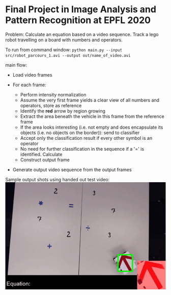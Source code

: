 # Final Project in Image Analysis and Pattern Recognition at EPFL 2020

Problem: Calculate an equation based on a video sequence. Track a lego robot travelling on a board with numbers and operators.

To run from command window: `python main.py --input src/robot_parcours_1.avi --output out/name_of_video.avi`

main flow:
 * Load video frames
 * For each frame:
    * Perform intensity normalization
    * Assume the very first frame yields a clear view of all numbers and operators, store as reference
    * Identify the __red__ arrow by region growing
    * Extract the area beneath the vehicle in this frame from the reference frame
    * If the area looks interesting (i.e. not empty and does encapsulate its objects (i.e. no objects on the border)): send to classifier
    * Accept only the classification result if every other symbol is an operator
    * No need for further classification in the sequence if a '=' is identified. Calculate
    * Construct output frame
    
* Generate output video sequence from the output frames

Sample output shots using handed out test video:
![Test drive](https://github.com/arilmad/Image-Analysis-Final-Project/blob/master/illustrations/mov_1.gif?raw=true)
